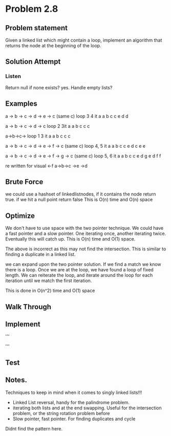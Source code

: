 # Problem 2.8

## Problem statement
Given a linked list which might contain a loop, implement an algorithm that returns the node at the beginning of the loop.

## Solution Attempt

### Listen
Return null if none exists? yes.
Handle empty lists?

## Examples

a -> b -> c -> d -> e -> c (same c) loop 3 4 it
a a
b c
c e
d d

a -> b -> c -> d -> c loop 2 3it
a a
b c
c c

a->b->c-> loop 1 3 it
a a
b c 
c c

a -> b -> c -> d -> e -> f -> c (same c) loop 4, 5 it
a a
b c
c e
d c
e e

a -> b -> c -> d -> e -> f -> g -> c (same c) loop 5, 6 it
a a
b c
c e
d g
e d
f f

re written for visual
        <-f
a->b->c     ->e
        ->d

## Brute Force

we could use a hashset of linkedlistnodes, if it contains the node return true. if we hit a null point return false
This is O(n) time and O(n) space

## Optimize

We don't have to use space with the two pointer technique. We could have a fast pointer and a slow pointer. One iterating once, another iterating twice. Eventually this will catch up. This is O(n) time and O(1) space.

The above is incorrect as this may not find the intersection. This is similar to finding a duplicate in a linked list. 

we can expand upon the two pointer solution. If we find a match we know there is a loop.
Once we are at the loop, we have found a loop of fixed length. We can reiterate the loop, and iterate around the loop for each iteration until we match the first iteration.

This is done in O(n^2) time and O(1) space

## Walk Through



## Implement

'''

'''

## Test


## Notes. 

Techniques to keep in mind when it comes to singly linked lists!!!
- Linked List reversal, handy for the palindrome problem.
- iterating both lists and at the end swapping. Useful for the intersection problem, or the string rotation problem before
- Slow pointer, fast pointer. For finding duplicates and cycle

Didnt find the pattern here.